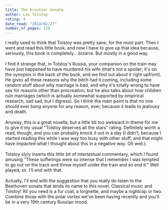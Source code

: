 ```yaml
---
title: The Kreutzer Sonata
author: Leo Tolstoy
rating: 4
date_read: "2014/02/27"
number_of_pages: 128
---
```


I really used to think that Tolstoy was pretty sane, for the most part. Then I went and read this little book, and now I have to give up that idea because, seriously, this book is completely....bizarre. But mostly in a good way.<br/><br/>I find it strange that, in Tolstoy's Russia, your companion on the train may have just happened to have murdered his wife (that's not a spoiler; it's on the synopsis in the back of the book, and we find out about it right upfront). He gives all these reasons why the bitch had it coming, including some random stuff about why marriage is bad, and why it's totally wrong to have sex for reasons other than procreation, but he also talks about how children ruin marriages (which is actually somewhat supported by empirical research, sad sad, but I digress). So I think the main point is that no one should ever bang anyone for any reason, ever, because it leads to jealousy and death.<br/><br/>Anyway, this is a great novella, but a little bit too awkward in theme for me to give it my usual "Tolstoy deserves all the stars" rating. Definitely worth a read, though, and you can probably knock it out in a day (I didn't, because I started reading this while I was way too busy with other stuff, and that might have impacted what I thought about this in a negative way. Oh well.).<br/><br/>Tolstoy slyly inserts this little bit of intertextual commentary, which I found amusing "These sufferings were so intense that I remember I was tempted to go out on the track and throw myself under the train and so end it." Well played, sir. I'll end with that.<br/><br/>Actually, I'll end with the suggestion that you really do listen to the Beethoven sonata that lends its name to this novel. Classical music and Tolstoy! All you need is a fur coat, a lorgnette, and maybe a nightcap or two. Combine those with the polar vortex we've been having recently and you'll be in a very 19th century Russian mood.